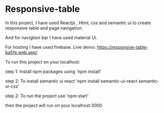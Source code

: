 # Responsive-table

In this project, I have used Reactjs , Html, css and semantic ui to  create responsive table and page navigation.

And for navigtion bar I have used material Ui.

For hosting I have used firebase.
Live demo: https://responsive-table-ba5fe.web.app/


To run this project on your localhost:

step 1: Install npm packages using 'npm install'

step 2: To install semantic ui react 'npm install semantic-ui-react semantic-ui-css'

step 2: To run the project use 'npm start'

then the project will run on your localhost:3000
